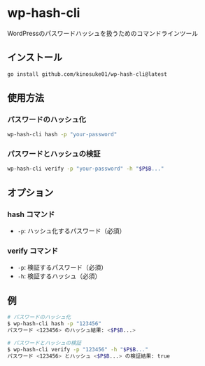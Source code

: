 # wp-hash-cli

WordPressのパスワードハッシュを扱うためのコマンドラインツール

## インストール

```bash
go install github.com/kinosuke01/wp-hash-cli@latest
```

## 使用方法

### パスワードのハッシュ化

```bash
wp-hash-cli hash -p "your-password"
```

### パスワードとハッシュの検証

```bash
wp-hash-cli verify -p "your-password" -h "$P$B..."
```

## オプション

### hash コマンド
- `-p`: ハッシュ化するパスワード（必須）

### verify コマンド
- `-p`: 検証するパスワード（必須）
- `-h`: 検証するハッシュ（必須）

## 例

```bash
# パスワードのハッシュ化
$ wp-hash-cli hash -p "123456"
パスワード <123456> のハッシュ結果: <$P$B...>

# パスワードとハッシュの検証
$ wp-hash-cli verify -p "123456" -h "$P$B..."
パスワード <123456> とハッシュ <$P$B...> の検証結果: true
``` 